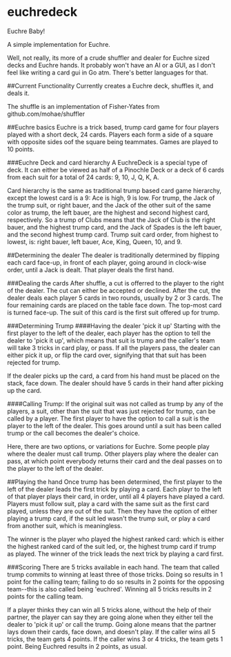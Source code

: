 euchredeck
==========

Euchre Baby!

A simple implementation for Euchre.

Well, not really, its more of a crude shuffler and dealer for Euchre sized decks and Euchre hands. It probably won't have an AI or a GUI, as I don't feel like writing a card gui in Go atm. There's better languages for that.

##Current Functionality
Currently creates a Euchre deck, shuffles it, and deals it.

The shuffle is an implementation of Fisher-Yates from github.com/mohae/shuffler

##Euchre basics
Euchre is a trick based, trump card game for four players played with a short deck, 24 cards. Players each form a side of a square with opposite sides oof the square being teammates. Games are played to 10 points.

###Euchre Deck and card hierarchy
A EuchreDeck is a special type of deck. It can either be viewed as half of a Pinochle Deck or a deck of 6 cards from each suit for a total of 24 cards: 9, 10, J, Q, K, A.

Card hierarchy is the same as traditional trump based card game hierarchy, except the lowest card is a 9: Ace is high, 9 is low. For trump, the Jack of the trump suit, or right bauer, and the Jack of the other suit of the same color as trump, the left bauer, are the highest and second highest card, respectively. So a trump of Clubs means that the Jack of Club is the right bauer, and the highest trump card, and the Jack of Spades is the left bauer, and the second highest trump card. Trump suit card order, from highest to lowest, is: right bauer, left bauer, Ace, King, Queen, 10, and 9.

##Determining the dealer
The dealer is traditionally determined by flipping each card face-up, in front of each player, going around in clock-wise order, until a Jack is dealt. That player deals the first hand.

###Dealing the cards
After shuffle, a cut is offerred to the player to the right of the dealer. The cut can either be accepted or declined. After the cut, the dealer deals each player 5 cards in two rounds, usually by 2 or 3 cards. The four remaining cards are placed on the table face down. The top-most card is turned face-up. The suit of this card is the first suit offered up for trump.

###Determining Trump
####Having the dealer 'pick it up'
Starting with the first player to the left of the dealer, each player has the option to tell the dealer to 'pick it up', which means that suit is trump and the caller's team will take 3 tricks in card play, or pass. If all the players pass, the dealer can either pick it up, or flip the card over, signifying that that suit has been rejected for trump.

If the dealer picks up the card, a card from his hand must be placed on the stack, face down. The dealer should have 5 cards in their hand after picking up the card.

####Calling Trump:
If the original suit was not called as trump by any of the players, a suit, other than the suit that was just rejected for trump, can be called by a player. The first player to have the option to call a suit is the player to the left of the dealer. This goes around until a suit has been called trump or the call becomes the dealer's choice.

Here, there are two options, or variations for Euchre. Some people play where the dealer must call trump. Other players play where the dealer can pass, at which point everybody returns their card and the deal passes on to the player to the left of the dealer.

##Playing the hand
Once trump has been determined, the first player to the left of the dealer leads the first trick by playing a card. Each playr to the left of that player plays their card, in order, until all 4 players have played a card. Players must follow suit, play a card with the same suit as the first card played, unless they are out of the suit. Then they have the option of either playing a trump card, if the suit led wasn't the trump suit, or play a  card from another suit, which is meaningless. 

The winner is the player who played the highest ranked card: which is either the highest ranked card of the suit led, or, the highest trump card if trump as played. The winner of the trick leads the next trick by playing a card first.

###Scoring
There are 5 tricks available in each hand. The team that called trump commits to winning at least three of those tricks. Doing so results in 1 point for the calling team; failing to do so results in 2 points for the opposing team--this is also called being 'euchred'. Winning all 5 tricks results in 2 points for the calling team.

If a player thinks they can win all 5 tricks alone, without the help of their partner, the player can say they are going alone when they either tell the dealer to 'pick it up' or call the trump. Going alone means that the partner lays down their cards, face down, and doesn't play. If the caller wins all 5 tricks, the team gets 4 points. If the caller wins 3 or 4 tricks, the team gets 1 point. Being Euchred results in 2 points, as usual.
